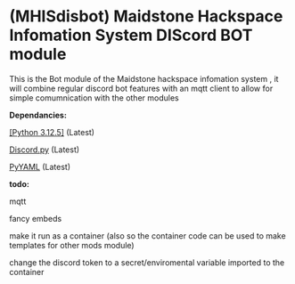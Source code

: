 # (MHISdisbot) Maidstone Hackspace Infomation System DIScord BOT module

This is the Bot module of the Maidstone hackspace infomation system , it will combine regular discord bot features with an mqtt client to allow for simple comumnication with the other modules 
 

**Dependancies:**

[[Python 3.12.5]](https://www.python.org/downloads/release/python-3125/) (Latest)

[Discord.py](https://pypi.org/project/discord.py/) (Latest)

[PyYAML](https://pypi.org/project/PyYAML/) (Latest)


**todo:**

mqtt 

fancy embeds

make it run as a container (also so the container code can be used to make templates for other mods module)

change the discord token to a secret/enviromental variable imported to the container 
